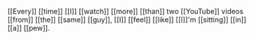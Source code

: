 [[Every]] [[time]] [[I]] [[watch]] [[more]] [[than]] two [[YouTube]] videos [[from]] [[the]] [[same]] [[guy]], [[I]] [[feel]] [[like]] [[I]]'m [[sitting]] [[in]] [[a]] [[pew]]. 